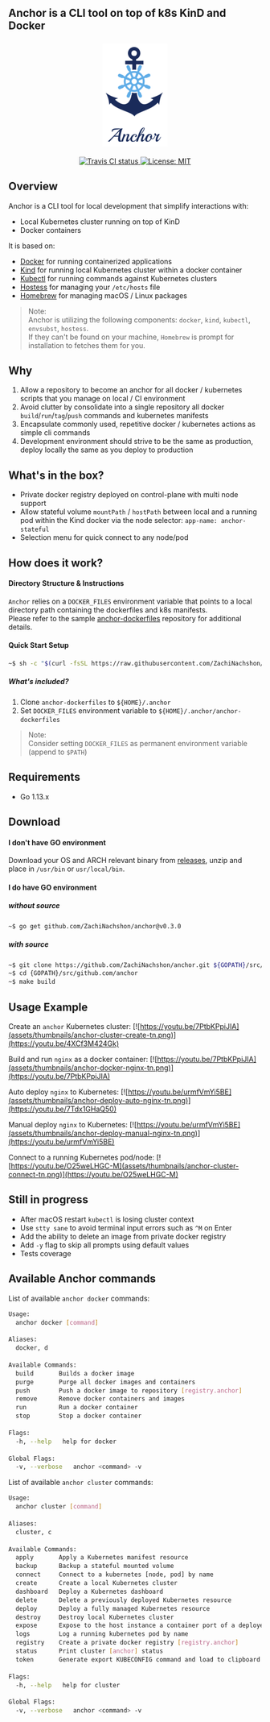 <h2>Anchor is a CLI tool on top of k8s KinD and Docker</h2>

<h3 align="center" id="wixperiments-features"><img src="assets/anchor-logo-130px.png"></h3>

<p align="center">
  <a href="https://travis-ci.com/ZachiNachshon/anchor">
    <img src="https://travis-ci.com/ZachiNachshon/anchor.svg" alt="Travis CI status"/>
  </a>
  <a href="https://opensource.org/licenses/MIT">
    <img src="https://img.shields.io/badge/License-MIT-yellow.svg" alt="License: MIT"/>
  </a>
</p>

<h2 id="overview">Overview</h2>

Anchor is a CLI tool for local development that simplify interactions with:

- Local Kubernetes cluster running on top of KinD
- Docker containers

It is based on:

- [Docker](https://github.com/docker) for running containerized applications
- [Kind](https://github.com/kubernetes-sigs/kind) for running local Kubernetes cluster within a docker container
- [Kubectl](https://github.com/kubernetes/kubernetes/tree/master/pkg/kubectl) for running commands against Kubernetes clusters 
- [Hostess](https://github.com/cbednarski/hostess) for managing your `/etc/hosts` file
- [Homebrew](https://github.com/Homebrew/brew) for managing macOS / Linux packages

> Note:<br>
> Anchor is utilizing the following components: `docker`, `kind`, `kubectl`, `envsubst`, `hostess`.<br>
> If they can't be found on your machine, `Homebrew` is prompt for installation to fetches them for you.

<h2 id="why">Why</h2>

1. Allow a repository to become an anchor for all docker / kubernetes scripts that you manage on local / CI environment
1. Avoid clutter by consolidate into a single repository all docker `build`/`run`/`tag`/`push` commands and kubernetes manifests   
1. Encapsulate commonly used, repetitive docker / kubernetes actions as simple cli commands
1. Development environment should strive to be the same as production, deploy locally the same as you deploy to production

## What's in the box?
- Private docker registry deployed on control-plane with multi node support
- Allow stateful volume `mountPath` / `hostPath` between local and a running pod within the Kind docker via the node selector: `app-name: anchor-stateful`
- Selection menu for quick connect to any node/pod 

## How does it work?
#### Directory Structure & Instructions
`Anchor` relies on a `DOCKER_FILES` environment variable that points to a local directory path containing the dockerfiles and k8s manifests.<br/> 
Please refer to the sample [anchor-dockerfiles](https://github.com/ZachiNachshon/anchor-dockerfiles) repository for additional details.

#### Quick Start Setup 
```bash
~$ sh -c "$(curl -fsSL https://raw.githubusercontent.com/ZachiNachshon/anchor/master/scripts/quick-start.sh)"
```

##### What's included?
1. Clone `anchor-dockerfiles` to `${HOME}/.anchor` 
2. Set `DOCKER_FILES` environment variable to `${HOME}/.anchor/anchor-dockerfiles` 

> Note:<br/>
> Consider setting `DOCKER_FILES` as permanent environment variable (append to `$PATH`)

## Requirements
- Go 1.13.x

## Download

#### I don't have GO environment 
Download your OS and ARCH relevant binary from [releases](https://github.com/ZachiNachshon/anchor/releases), unzip and place in `/usr/bin` or `usr/local/bin`.

#### I do have GO environment

##### without source
```bash
~$ go get github.com/ZachiNachshon/anchor@v0.3.0
```

##### with source
```bash
~$ git clone https://github.com/ZachiNachshon/anchor.git ${GOPATH}/src/github.com/anchor
~$ cd {GOPATH}/src/github.com/anchor
~$ make build
```

## Usage Example 
Create an `anchor` Kubernetes cluster:
[![https://youtu.be/7PtbKPpiJIA](assets/thumbnails/anchor-cluster-create-tn.png)](https://youtu.be/4XCf3M424Gk)

Build and run `nginx` as a docker container:
[![https://youtu.be/7PtbKPpiJIA](assets/thumbnails/anchor-docker-nginx-tn.png)](https://youtu.be/7PtbKPpiJIA)

Auto deploy `nginx` to Kubernetes:
[![https://youtu.be/urmfVmYi5BE](assets/thumbnails/anchor-deploy-auto-nginx-tn.png)](https://youtu.be/7Tdx1GHaQ50)

Manual deploy `nginx` to Kubernetes:
[![https://youtu.be/urmfVmYi5BE](assets/thumbnails/anchor-deploy-manual-nginx-tn.png)](https://youtu.be/urmfVmYi5BE)

Connect to a running Kubernetes pod/node:
[![https://youtu.be/O25weLHGC-M](assets/thumbnails/anchor-cluster-connect-tn.png)](https://youtu.be/O25weLHGC-M)


## Still in progress
- After macOS restart `kubectl` is losing cluster context
- Use `stty sane` to avoid terminal input errors such as `^M` on Enter
- Add the ability to delete an image from private docker registry 
- Add `-y` flag to skip all prompts using default values
- Tests coverage 

## Available Anchor commands

List of available `anchor docker` commands:
```bash
Usage:
  anchor docker [command]

Aliases:
  docker, d

Available Commands:
  build       Builds a docker image
  purge       Purge all docker images and containers
  push        Push a docker image to repository [registry.anchor]
  remove      Remove docker containers and images
  run         Run a docker container
  stop        Stop a docker container

Flags:
  -h, --help   help for docker

Global Flags:
  -v, --verbose   anchor <command> -v
```

List of available `anchor cluster` commands:
```bash
Usage:
  anchor cluster [command]

Aliases:
  cluster, c

Available Commands:
  apply       Apply a Kubernetes manifest resource
  backup      Backup a stateful mounted volume
  connect     Connect to a kubernetes [node, pod] by name
  create      Create a local Kubernetes cluster
  dashboard   Deploy a Kubernetes dashboard
  delete      Delete a previously deployed Kubernetes resource
  deploy      Deploy a fully managed Kubernetes resource
  destroy     Destroy local Kubernetes cluster
  expose      Expose to the host instance a container port of a deployed Kubernetes resource
  logs        Log a running kubernetes pod by name
  registry    Create a private docker registry [registry.anchor]
  status      Print cluster [anchor] status
  token       Generate export KUBECONFIG command and load to clipboard

Flags:
  -h, --help   help for cluster

Global Flags:
  -v, --verbose   anchor <command> -v
```